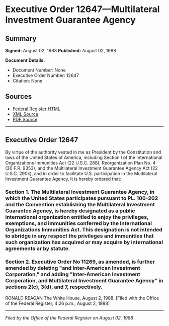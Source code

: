 # Executive Order 12647—Multilateral Investment Guarantee Agency

## Summary

**Signed:** August 02, 1988
**Published:** August 02, 1988

**Document Details:**
- Document Number: None
- Executive Order Number: 12647
- Citation: None

## Sources
- [Federal Register HTML](https://www.presidency.ucsb.edu/documents/executive-order-12647-multilateral-investment-guarantee-agency)
- [XML Source](None)
- [PDF Source](None)

---

## Executive Order 12647

By virtue of the authority vested in me as President by the Constitution and laws of the United States of America, including Section I of the International Organizations Immunities Act (22 U.S.C. 288), Reorganization Plan No. 4 (30 F.R. 9353), and the Multilateral Investment Guarantee Agency Act (22 U.S.C. 290k), and in order to facilitate U.S. participation in the Multilateral Investment Guarantee Agency, it is hereby ordered that:
### Section 1. The Multilateral Investment Guarantee Agency, in which the United States participates pursuant to PL. 100-202 and the Convention establishing the Multilateral Investment Guarantee Agency, is hereby designated as a public international organization entitled to enjoy the privileges, exemptions, and immunities conferred by the International Organizations Immunities Act. This designation is not intended to abridge in any respect the privileges and immunities that such organization has acquired or may acquire by international agreements or by statute.

### Section 2. Executive Order No 11269, as amended, is further amended by deleting "and Inter-American Investment Corporation," and adding "Inter-American Investment Corporation, and Multilateral Investment Guarantee Agency" in sections 2(c), 3(d), and 7, respectively.

RONALD REAGAN
The White House,
August 2, 1988.
[Filed with the Office of the Federal Register, 4:26 p.m., August 2, 1988]

---

*Filed by the Office of the Federal Register on August 02, 1988*
